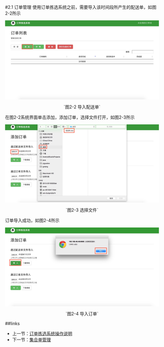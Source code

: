 #2.1 订单管理
使用订单拣选系统之前，需要导入该时间段所产生的配送单，如图2-2所示

<img src="images/订单列表.png" width = "" height = "" alt="拣选系统" align=center />
 <p align=center> `图2-2 导入配送单` </p>

在图2-2系统界面单击添加，添加订单，选择文件打开，如图2-3所示

<img src="images/添加订单.png" width = "" height = "" alt="拣选系统" align=center />
 <p align=center> `图2-3 选择文件` </p>

订单导入成功，如图2-4所示

<img src="images/订单导入成功.png" width = "" height = "" alt="拣选系统" align=center />
 <p align=center> `图2-4 导入订单` </p>

##links
+ 上一节：[订单拣选系统操作说明](02.0.md)
+ 下一节：[集合单管理](02.2.md)
